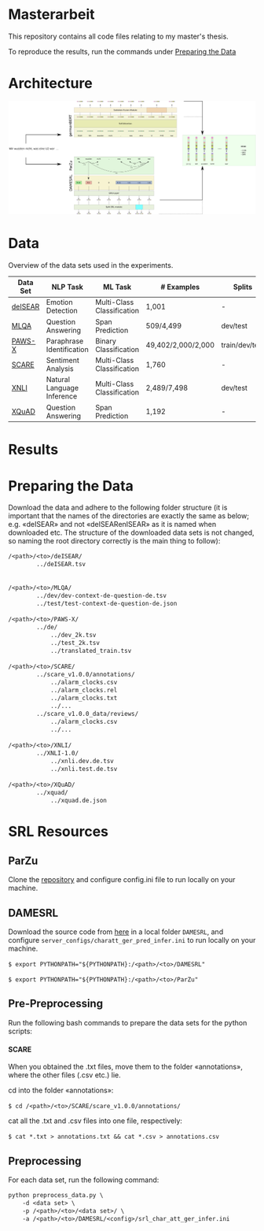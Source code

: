 # Masterarbeit

This repository contains all code files relating to my master's thesis.

To reproduce the results, run the commands under [Preparing the Data](#preparing-the-data)

# Architecture

![GLIBERT Architecture](architecture_grob.png)

# Data

Overview of the data sets used in the experiments.

| Data Set | NLP Task | ML Task | \# Examples | Splits |
| -------- | -------- | ------- | ----------- | ------ |
| [deISEAR](https://www.ims.uni-stuttgart.de/forschung/ressourcen/korpora/deisear/) |  Emotion Detection | Multi-Class Classification  | 1,001 | - |
| [MLQA](https://github.com/facebookresearch/MLQA) | Question Answering | Span Prediction | 509/4,499 | dev/test |
| [PAWS-X](https://github.com/google-research-datasets/paws/tree/master/pawsx) | Paraphrase Identification | Binary Classification | 49,402/2,000/2,000 | train/dev/test |
| [SCARE](http://romanklinger.de/scare/) | Sentiment Analysis | Multi-Class Classification | 1,760 | - |
| [XNLI](https://cims.nyu.edu/~sbowman/xnli/) | Natural Language Inference | Multi-Class Classification |  2,489/7,498 | dev/test |
| [XQuAD](https://github.com/deepmind/xquad) | Question Answering | Span Prediction |  1,192 | - |

<!-- | [SCARE Reviews](http://romanklinger.de/scare/) |  Sentiment Analysis | Multi-Class Classification | 802,860 | - | -->

# Results

# Preparing the Data

Download the data and adhere to the following folder structure (it is important that the names of the directories are exactly the same as below; e.g. «deISEAR» and not «deISEARenISEAR» as it is named when downloaded etc. The structure of the downloaded data sets is not changed, so naming the root directory correctly is the main thing to follow):

	/<path>/<to>/deISEAR/  
			../deISEAR.tsv
	
	
	/<path>/<to>/MLQA/
			../dev/dev-context-de-question-de.tsv
			../test/test-context-de-question-de.json
	
	/<path>/<to>/PAWS-X/
			../de/
				../dev_2k.tsv
				../test_2k.tsv	
				../translated_train.tsv
	
	/<path>/<to>/SCARE/
			../scare_v1.0.0/annotations/
				../alarm_clocks.csv
				../alarm_clocks.rel
				../alarm_clocks.txt
				../...
			../scare_v1.0.0_data/reviews/
				../alarm_clocks.csv
				../...
	
	/<path>/<to>/XNLI/
			../XNLI-1.0/
				../xnli.dev.de.tsv
				../xnli.test.de.tsv
	
	/<path>/<to>/XQuAD/
			../xquad/
				../xquad.de.json


# SRL Resources

## ParZu

Clone the [repository](https://github.com/rsennrich/ParZu/) and configure
config.ini file to run locally on your machine.

## DAMESRL

Download the source code from [here](https://liir.cs.kuleuven.be/software_pages/damesrl.php)
in a local folder `DAMESRL`, and configure `server_configs/charatt_ger_pred_infer.ini` to run
locally on your machine.


`$ export PYTHONPATH="${PYTHONPATH}:/<path>/<to>/DAMESRL"`

`$ export PYTHONPATH="${PYTHONPATH}:/<path>/<to>/ParZu"`

## Pre-Preprocessing

Run the following bash commands to prepare the data sets for the python scripts:

#### SCARE

When you obtained the .txt files, move them to the folder «annotations», where the other files (.csv etc.) lie.

cd into the folder «annotations»:

`$ cd /<path>/<to>/SCARE/scare_v1.0.0/annotations/`

cat all the .txt and .csv files into one file, respectively:

`$ cat *.txt > annotations.txt && cat *.csv > annotations.csv`

<!-- #### SCARE Reviews

cd into the folder «reviews»:

`$ cd /<path>/<to>/SCARE/scare_v1.0.0_data/reviews/`

cat all the .csv files into one .csv files:

`$ cat *.csv > reviews.csv` -->

## Preprocessing

For each data set, run the following command:

	python preprocess_data.py \
		-d <data set> \
		-p /<path>/<to>/<data set>/ \
		-a /<path>/<to>/DAMESRL/<config>/srl_char_att_ger_infer.ini


